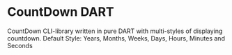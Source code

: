 # CountDown DART
CountDown CLI-library written in pure DART with multi-styles of displaying countdown.
Default Style: Years, Months, Weeks, Days, Hours, Minutes and Seconds



